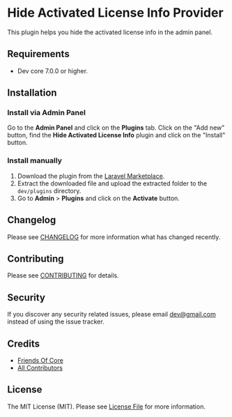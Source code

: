 # Hide Activated License Info Provider

This plugin helps you hide the activated license info in the admin panel.

## Requirements

-   Dev core 7.0.0 or higher.

## Installation

### Install via Admin Panel

Go to the **Admin Panel** and click on the **Plugins** tab. Click on the "Add new" button, find the **Hide Activated License Info** plugin and click on the "Install" button.

### Install manually

1. Download the plugin from the [Laravel Marketplace](https://marketplace.fsofts.com/products/dev/hide-activated-license-info).
2. Extract the downloaded file and upload the extracted folder to the `dev/plugins` directory.
3. Go to **Admin** > **Plugins** and click on the **Activate** button.

## Changelog

Please see [CHANGELOG](CHANGELOG.md) for more information what has changed recently.

## Contributing

Please see [CONTRIBUTING](CONTRIBUTING.md) for details.

## Security

If you discover any security related issues, please email dev@gmail.com instead of using the issue tracker.

## Credits

-   [Friends Of Core](https://github.com/FriendsOfCore)
-   [All Contributors](../../contributors)

## License

The MIT License (MIT). Please see [License File](LICENSE) for more information.
